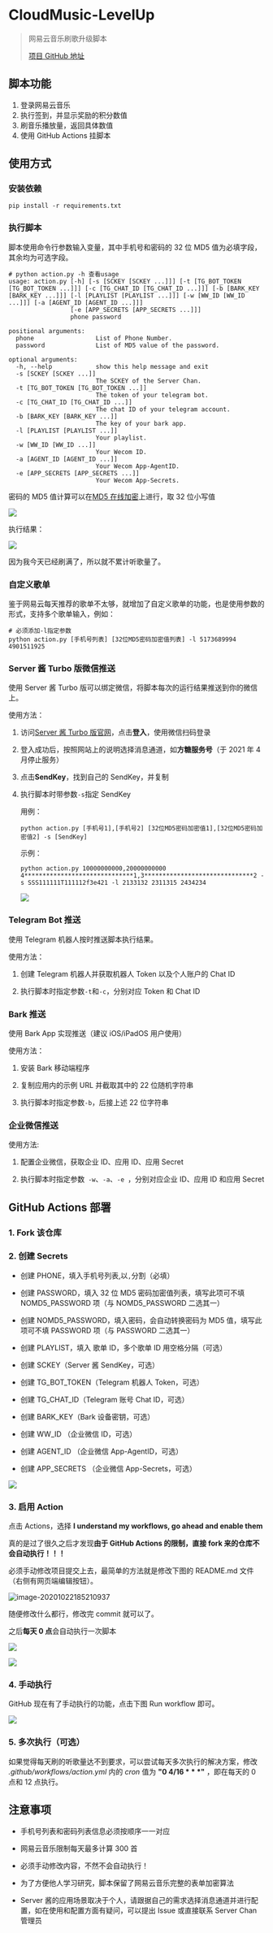 # CloudMusic-LevelUp

> 网易云音乐刷歌升级脚本
>
> [项目 GitHub 地址](https://github.com/Secriy/CloudMusic-LevelUp)

## 脚本功能

1. 登录网易云音乐
2. 执行签到，并显示奖励的积分数值
3. 刷音乐播放量，返回具体数值
4. 使用 GitHub Actions 挂脚本

## 使用方式

### 安装依赖

```shell
pip install -r requirements.txt
```

### 执行脚本

脚本使用命令行参数输入变量，其中手机号和密码的 32 位 MD5 值为必填字段，其余均为可选字段。

```shell
# python action.py -h 查看usage
usage: action.py [-h] [-s [SCKEY [SCKEY ...]]] [-t [TG_BOT_TOKEN [TG_BOT_TOKEN ...]]] [-c [TG_CHAT_ID [TG_CHAT_ID ...]]] [-b [BARK_KEY [BARK_KEY ...]]] [-l [PLAYLIST [PLAYLIST ...]]] [-w [WW_ID [WW_ID ...]]] [-a [AGENT_ID [AGENT_ID ...]]]
                 [-e [APP_SECRETS [APP_SECRETS ...]]]
                 phone password

positional arguments:
  phone                 List of Phone Number.
  password              List of MD5 value of the password.

optional arguments:
  -h, --help            show this help message and exit
  -s [SCKEY [SCKEY ...]]
                        The SCKEY of the Server Chan.
  -t [TG_BOT_TOKEN [TG_BOT_TOKEN ...]]
                        The token of your telegram bot.
  -c [TG_CHAT_ID [TG_CHAT_ID ...]]
                        The chat ID of your telegram account.
  -b [BARK_KEY [BARK_KEY ...]]
                        The key of your bark app.
  -l [PLAYLIST [PLAYLIST ...]]
                        Your playlist.
  -w [WW_ID [WW_ID ...]]
                        Your Wecom ID.
  -a [AGENT_ID [AGENT_ID ...]]
                        Your Wecom App-AgentID.
  -e [APP_SECRETS [APP_SECRETS ...]]
                        Your Wecom App-Secrets.
```

密码的 MD5 值计算可以在[MD5 在线加密](https://md5jiami.51240.com/)上进行，取 32 位小写值

![](README/image-20200829112617823.png)

执行结果：

![](README/image-20200830161354842.png)

因为我今天已经刷满了，所以就不累计听歌量了。

### 自定义歌单

鉴于网易云每天推荐的歌单不太够，就增加了自定义歌单的功能，也是使用参数的形式，支持多个歌单输入，例如：

```shell
# 必须添加-l指定参数
python action.py [手机号列表] [32位MD5密码加密值列表] -l 5173689994 4901511925
```

### Server 酱 Turbo 版微信推送

使用 Server 酱 Turbo 版可以绑定微信，将脚本每次的运行结果推送到你的微信上。

使用方法：

1. 访问[Server 酱 Turbo 版官网](https://sct.ftqq.com/)，点击**登入**，使用微信扫码登录

2. 登入成功后，按照网站上的说明选择消息通道，如**方糖服务号**（于 2021 年 4 月停止服务）

3. 点击**SendKey**，找到自己的 SendKey，并复制

4. 执行脚本时带参数`-s`指定 SendKey

   用例：

   ```shell
   python action.py [手机号1],[手机号2] [32位MD5密码加密值1],[32位MD5密码加密值2] -s [SendKey]
   ```

   示例：

   ```shell
   python action.py 10000000000,20000000000 4******************************1,3******************************2 -s SSS111111T111112f3e421 -l 2133132 2311315 2434234
   ```

   ![](README/image-20201113151600263.png)

### Telegram Bot 推送

使用 Telegram 机器人按时推送脚本执行结果。

使用方法：

1. 创建 Telegram 机器人并获取机器人 Token 以及个人账户的 Chat ID

2. 执行脚本时指定参数`-t`和`-c`，分别对应 Token 和 Chat ID

### Bark 推送

使用 Bark App 实现推送（建议 iOS/iPadOS 用户使用）

使用方法：

1. 安装 Bark 移动端程序

2. 复制应用内的示例 URL 并截取其中的 22 位随机字符串

3. 执行脚本时指定参数`-b`，后接上述 22 位字符串

### 企业微信推送

使用方法:

1. 配置企业微信，获取企业 ID、应用 ID、应用 Secret

2. 执行脚本时指定参数` -w`、`-a`、`-e `，分别对应企业 ID、应用 ID 和应用 Secret

## GitHub Actions 部署

### 1. Fork 该仓库

### 2. 创建 Secrets

- 创建 PHONE，填入手机号列表,以`,`分割（必填）

- 创建 PASSWORD，填入 32 位 MD5 密码加密值列表，填写此项可不填 NOMD5_PASSWORD 项（与 NOMD5_PASSWORD 二选其一）

- 创建 NOMD5_PASSWORD，填入密码，会自动转换密码为 MD5 值，填写此项可不填 PASSWORD 项（与 PASSWORD 二选其一）

- 创建 PLAYLIST，填入 歌单 ID，多个歌单 ID 用空格分隔（可选）

- 创建 SCKEY（Server 酱 SendKey，可选）

- 创建 TG_BOT_TOKEN（Telegram 机器人 Token，可选）

- 创建 TG_CHAT_ID（Telegram 账号 Chat ID，可选）

- 创建 BARK_KEY（Bark 设备密钥，可选）

- 创建 WW_ID （企业微信 ID，可选）

- 创建 AGENT_ID （企业微信 App-AgentID，可选）

- 创建 APP_SECRETS （企业微信 App-Secrets，可选）

![](README/image-20201110002853759.png)

### 3. 启用 Action

点击 Actions，选择 **I understand my workflows, go ahead and enable them**

真的是过了很久之后才发现**由于 GitHub Actions 的限制，直接 fork 来的仓库不会自动执行！！！**

必须手动修改项目提交上去，最简单的方法就是修改下图的 README.md 文件（右侧有网页端编辑按钮）。

![image-20201022185210937](README/image-20201022185210937.png)

随便修改什么都行，修改完 commit 就可以了。

之后**每天 0 点**会自动执行一次脚本

![](README/image-20200829120815423.png)

![](README/image-20200829120847583.png)

### 4. 手动执行

GitHub 现在有了手动执行的功能，点击下图 Run workflow 即可。

![](README/image-20201022192517489.png)

### 5. 多次执行（可选）

如果觉得每天刷的听歌量达不到要求，可以尝试每天多次执行的解决方案，修改 _.github/workflows/action.yml_ 内的 _cron_ 值为 **"0 4/16 \* \* \*"** ，即在每天的 0 点和 12 点执行。

## 注意事项

- 手机号列表和密码列表信息必须按顺序一一对应

- 网易云音乐限制每天最多计算 300 首

- 必须手动修改内容，不然不会自动执行！

- 为了方便他人学习研究，脚本保留了网易云音乐完整的表单加密算法

- Server 酱的应用场景取决于个人，请跟据自己的需求选择消息通道并进行配置，如在使用和配置方面有疑问，可以提出 Issue 或直接联系 Server Chan 管理员
